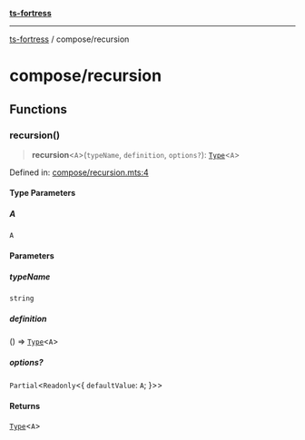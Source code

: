 [**ts-fortress**](../README.md)

---

[ts-fortress](../README.md) / compose/recursion

# compose/recursion

## Functions

### recursion()

> **recursion**\<`A`\>(`typeName`, `definition`, `options?`): [`Type`](../type.md#type)\<`A`\>

Defined in: [compose/recursion.mts:4](https://github.com/noshiro-pf/ts-fortress/blob/main/src/compose/recursion.mts#L4)

#### Type Parameters

##### A

`A`

#### Parameters

##### typeName

`string`

##### definition

() => [`Type`](../type.md#type)\<`A`\>

##### options?

`Partial`\<`Readonly`\<\{ `defaultValue`: `A`; \}\>\>

#### Returns

[`Type`](../type.md#type)\<`A`\>
